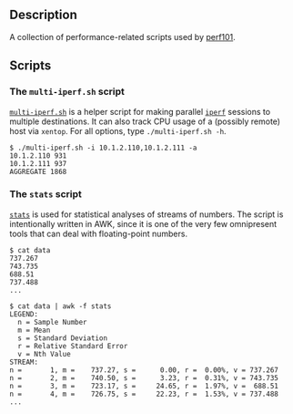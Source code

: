 ## Description

A collection of performance-related scripts used by
[perf101](https://github.com/perf101).

## Scripts

### The `multi-iperf.sh` script

[`multi-iperf.sh`](https://github.com/perf101/scripts/blob/master/multi-iperf.sh)
is a helper script for making parallel [`iperf`](http://iperf.sourceforge.net/)
sessions to multiple destinations. It can also track CPU usage of a (possibly
remote) host via `xentop`. For all options, type `./multi-iperf.sh -h`.

    $ ./multi-iperf.sh -i 10.1.2.110,10.1.2.111 -a
    10.1.2.110 931
    10.1.2.111 937
    AGGREGATE 1868

### The `stats` script

[`stats`](https://github.com/perf101/scripts/blob/master/stats) is used for
statistical analyses of streams of numbers. The script is intentionally written
in AWK, since it is one of the very few omnipresent tools that can deal with
floating-point numbers.

    $ cat data
    737.267
    743.735
    688.51
    737.488
    ...
    
    $ cat data | awk -f stats
    LEGEND:
      n = Sample Number
      m = Mean
      s = Standard Deviation
      r = Relative Standard Error
      v = Nth Value
    STREAM:
    n =       1, m =    737.27, s =      0.00, r =  0.00%, v = 737.267
    n =       2, m =    740.50, s =      3.23, r =  0.31%, v = 743.735
    n =       3, m =    723.17, s =     24.65, r =  1.97%, v =  688.51
    n =       4, m =    726.75, s =     22.23, r =  1.53%, v = 737.488
    ...
